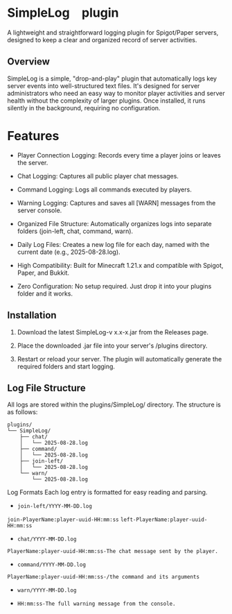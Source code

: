 # SimpleLog　plugin
A lightweight and straightforward logging plugin for Spigot/Paper servers, designed to keep a clear and organized record of server activities.

## Overview
SimpleLog is a simple, "drop-and-play" plugin that automatically logs key server events into well-structured text files. It's designed for server administrators who need an easy way to monitor player activities and server health without the complexity of larger plugins. Once installed, it runs silently in the background, requiring no configuration.

# Features
- Player Connection Logging: Records every time a player joins or leaves the server.

- Chat Logging: Captures all public player chat messages.

- Command Logging: Logs all commands executed by players.

- Warning Logging: Captures and saves all [WARN] messages from the server console.

- Organized File Structure: Automatically organizes logs into separate folders (join-left, chat, command, warn).

- Daily Log Files: Creates a new log file for each day, named with the current date (e.g., 2025-08-28.log).

- High Compatibility: Built for Minecraft 1.21.x and compatible with Spigot, Paper, and Bukkit.

- Zero Configuration: No setup required. Just drop it into your plugins folder and it works.

## Installation
1. Download the latest SimpleLog-v x.x-x.jar from the Releases page.

2. Place the downloaded .jar file into your server's /plugins directory.

3. Restart or reload your server. The plugin will automatically generate the required folders and start logging.

## Log File Structure
All logs are stored within the plugins/SimpleLog/ directory. The structure is as follows:


```
plugins/
└── SimpleLog/
    ├── chat/
    │   └── 2025-08-28.log
    ├── command/
    │   └── 2025-08-28.log
    ├── join-left/
    │   └── 2025-08-28.log
    └── warn/
        └── 2025-08-28.log
```

Log Formats
Each log entry is formatted for easy reading and parsing.

- ```join-left/YYYY-MM-DD.log```

```join-PlayerName:player-uuid-HH:mm:ss```
```left-PlayerName:player-uuid-HH:mm:ss```
- ```chat/YYYY-MM-DD.log```

```PlayerName:player-uuid-HH:mm:ss-The chat message sent by the player.```
- ```command/YYYY-MM-DD.log```

```PlayerName:player-uuid-HH:mm:ss-/the command and its arguments```
- ```warn/YYYY-MM-DD.log```

- ```HH:mm:ss-The full warning message from the console.```

